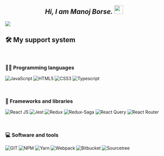 
<h2 align="center">
<i>
Hi, I am <b> Manoj Borse.
</b>
</i>
<img src="https://media.giphy.com/media/hvRJCLFzcasrR4ia7z/giphy.gif" width="28">
</h2>

<p align="center">

![](https://readme-typing-svg.herokuapp.com?font=Dancing+Script&size=40&duration=2000&background=F7FDFF00&center=true&vCenter=true&multiline=true&height=245&width=500&lines=Front-End+Developer+...;6%2B%20years+of+hands-on+experience.;Love+to+learn+new+technologies!+)

</p>
 
##  🛠️ My support system

<br />

### 👨‍💻 Programming languages

<img alt="JavaScript" src="https://img.shields.io/badge/JavaScript%20-%23F7DF1E.svg?logo=JavaScript&logoColor=black" /> <img alt="HTML5" src="https://img.shields.io/badge/HTML5%20-%23E34F26.svg?logo=HTML5&logoColor=white"> <img alt="CSS3" src="https://img.shields.io/badge/CSS3%20-%231572B6.svg?logo=CSS3&logoColor=white"> <img alt="Typescript" src="https://img.shields.io/badge/Typescript%20-%233178C6.svg?logo=Typescript&logoColor=white">

<br />


### 🧮 Frameworks and libraries

<img alt="React JS" src="https://img.shields.io/badge/React JS%20-%2361DAFB.svg?logo=React&logoColor=black"> <img alt="Jest" src="https://img.shields.io/badge/Jest%20-%23C21325.svg?logo=Jest&logoColor=white"> <img alt="Redux" src="https://img.shields.io/badge/Redux%20-%23764ABC.svg?logo=Redux&logoColor=white"> <img alt="Redux-Saga" src="https://img.shields.io/badge/Redux_Saga%20-%23999999.svg?logo=Redux-Saga&logoColor=white"> <img alt="React Query" src="https://img.shields.io/badge/React Query%20-%23FF4154.svg?logo=React Query&logoColor=white"> <img alt="React Router" src="https://img.shields.io/badge/React Router%20-%23CA4245.svg?logo=React Router&logoColor=white">

<br />


### 💻 Software and tools

<img alt="GIT" src="https://img.shields.io/badge/GIT%20-%23F05032.svg?logo=GIT&logoColor=white"> <img alt="NPM" src="https://img.shields.io/badge/NPM%20-%23CB3837.svg?logo=NPM&logoColor=white"> <img alt="Yarn" src="https://img.shields.io/badge/Yarn%20-%232C8EBB.svg?logo=Yarn&logoColor=white"> <img alt="Webpack" src="https://img.shields.io/badge/Webpack%20-%238DD6F9.svg?logo=Webpack&logoColor=black"> <img alt="Bitbucket" src="https://img.shields.io/badge/Bitbucket%20-%230052CC.svg?logo=Bitbucket&logoColor=white"> <img alt="Sourcetree" src="https://img.shields.io/badge/Sourcetree%20-%230052CC.svg?logo=Sourcetree&logoColor=white">
